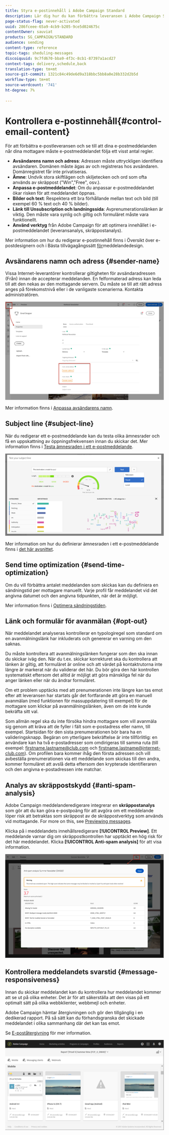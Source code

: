 ```yaml
---
title: Styra e-postinnehåll i Adobe Campaign Standard
description: Lär dig hur du kan förbättra leveransen i Adobe Campaign Standard när du redigerar e-postinnehåll.
page-status-flag: never-activated
uuid: 286fceee-65a9-4cb9-b205-9ce5d024675c
contentOwner: sauviat
products: SG_CAMPAIGN/STANDARD
audience: sending
content-type: reference
topic-tags: sheduling-messages
discoiquuid: 9c7fd670-bba9-4f3c-8cb1-87397a1acd27
context-tags: delivery,schedule,back
translation-type: tm+mt
source-git-commit: 1321c84c49de6d9a318bbc5bb8a0e28b332d2b5d
workflow-type: tm+mt
source-wordcount: '741'
ht-degree: 7%

---
```



# Kontrollera e-postinnehåll{#control-email-content}

För att förbättra e-postleveransen och se till att dina e-postmeddelanden når dina mottagare måste e-postmeddelandet följa ett visst antal regler.

* **Avsändarens namn och adress**: Adressen måste uttryckligen identifiera avsändaren. Domänen måste ägas av och registreras hos avsändaren. Domänregistret får inte privatiseras.
* **Ämne**: Undvik stora skiftlägen och skiljetecken och ord som ofta används av skräppost (&quot;Win&quot;,&quot;Free&quot;, osv.).
* **Anpassa e-postmeddelandet**: Om du anpassar e-postmeddelandet ökar risken för att meddelandet öppnas.
* **Bilder och text**: Respektera ett bra förhållande mellan text och bild (till exempel 60 % text och 40 % bilder).
* **Länk till Unsubscription och landningssida**: Avprenumerationslänken är viktig. Den måste vara synlig och giltig och formuläret måste vara funktionellt.
* **Använd verktyg** från Adobe Campaign för att optimera innehållet i e-postmeddelandet (leveransanalys, skräppostanalys).

Mer information om hur du redigerar e-postinnehåll finns i Översikt över [](../../designing/using/designing-content-in-adobe-campaign.md) e-postdesignern och i Bästa tillvägagångssätt [för](../../designing/using/designing-content-in-adobe-campaign.md#content-design-best-practices)meddelandedesign.

## Avsändarens namn och adress {#sender-name}

Vissa Internet-leverantörer kontrollerar giltigheten för avsändaradressen (Från) innan de accepterar meddelanden. En felformaterad adress kan leda till att den nekas av den mottagande servern. Du måste se till att rätt adress anges på förekomstnivå eller i de vanligaste scenarierna. Kontakta administratören.

![](assets/delivery_content_edition16.png)

Mer information finns i [Anpassa avsändarens namn](../../designing/using/personalization.md#personalizing-the-sender).

## Subject line {#subject-line}

När du redigerar ett e-postmeddelande kan du testa olika ämnesrader och få en uppskattning av öppningsfrekvensen innan du skickar det. Mer information finns i [Testa ämnesraden i ett e-postmeddelande](../../sending/using/testing-subject-line-email.md).

![](assets/predictive_subject_line_example.png)

Mer information om hur du definierar ämnesraden i ett e-postmeddelande finns i [det här avsnittet](../../designing/using/subject-line.md).

## Send time optimization {#send-time-optimization}

Om du vill förbättra antalet meddelanden som skickas kan du definiera en sändningstid per mottagare manuellt. Varje profil får meddelandet vid det angivna datumet och den angivna tidpunkten, när det är möjligt.

Mer information finns i [Optimera sändningstiden](../../sending/using/optimizing-the-sending-time.md).

## Länk och formulär för avanmälan {#opt-out}

När meddelandet analyseras kontrollerar en typologiregel som standard om en avanmälningslänk har inkluderats och genererar en varning om den saknas.

Du måste kontrollera att avanmälningslänken fungerar som den ska innan du skickar iväg den. När du t.ex. skickar korrekturet ska du kontrollera att länken är giltig, att formuläret är online och att värdet på kontaktrutorna inte längre är markerat när du validerar det här. Du bör göra den här kontrollen systematiskt eftersom det alltid är möjligt att göra mänskliga fel när du anger länken eller när du ändrar formuläret.

Om ett problem upptäcks med att prenumerationen inte längre kan tas emot efter att leveransen har startats går det fortfarande att göra en manuell avanmälan (med funktionen för massuppdatering till exempel) för de mottagare som klickar på avanmälningslänken, även om de inte kunde bekräfta sitt val.

Som allmän regel ska du inte försöka hindra mottagare som vill avanmäla sig genom att kräva att de fyller i fält som e-postadress eller namn, till exempel. Startsidan för den sista prenumerationen bör bara ha en valideringsknapp. Begäran om ytterligare bekräftelse är inte tillförlitlig: en användare kan ha två e-postadresser som omdirigeras till samma ruta (till exempel: firstname.lastname@club.com och firstname.lastname@internet-club.com). Om profilen bara kommer ihåg den första adressen och vill avbeställa prenumerationen via ett meddelande som skickas till den andra, kommer formuläret att avslå detta eftersom den krypterade identifieraren och den angivna e-postadressen inte matchar.

## Analys av skräppostskydd {#anti-spam-analysis}

Adobe Campaign meddelanderedigerare integrerar en **skräppostanalys** som gör att du kan göra e-postpoäng för att avgöra om ett meddelande löper risk att betraktas som skräppost av de skräppostverktyg som används vid mottagande. For more on this, see [Previewing messages](../../sending/using/previewing-messages.md).

Klicka på i meddelandets innehållsredigerare **[!UICONTROL Preview]**. Ett meddelande varnar dig om skräppostkontrollen har upptäckt en hög risk för det här meddelandet. Klicka **[!UICONTROL Anti-spam analysis]** för att visa information.

![](assets/sending_anti-spam_analysis.png)

## Kontrollera meddelandets svarstid {#message-responsiveness}

Innan du skickar meddelandet kan du kontrollera hur meddelandet kommer att se ut på olika enheter. Det är för att säkerställa att den visas på ett optimalt sätt på olika webbklienter, webbmejl och enheter.

Adobe Campaign hämtar återgivningen och gör den tillgänglig i en dedikerad rapport. På så sätt kan du förhandsgranska det skickade meddelandet i olika sammanhang där det kan tas emot.

Se [E-poståtergivning](../../sending/using/email-rendering.md) för mer information.

![](assets/inbox_rendering_report_3.png)
